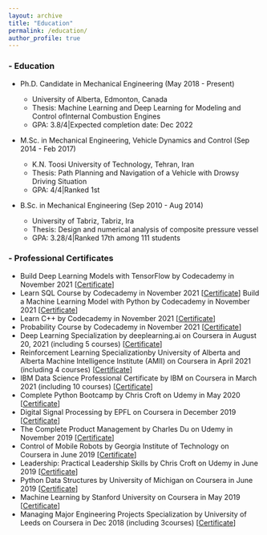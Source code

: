 ```yaml
---
layout: archive
title: "Education"
permalink: /education/
author_profile: true
---
```


### - Education

* Ph.D. Candidate in Mechanical Engineering (May 2018 - Present)
    * University of Alberta, Edmonton, Canada
    * Thesis: Machine Learning and Deep Learning for Modeling and Control ofInternal Combustion Engines
    * GPA: 3.8/4&#124;Expected completion date:  Dec 2022

* M.Sc.  in Mechanical Engineering, Vehicle Dynamics and Control (Sep 2014 - Feb 2017)
    * K.N. Toosi University of Technology, Tehran, Iran
    * Thesis:  Path Planning and Navigation of a Vehicle with Drowsy Driving Situation
    * GPA: 4/4&#124;Ranked 1st

* B.Sc.  in Mechanical Engineering (Sep 2010 - Aug 2014)
    * University of Tabriz, Tabriz, Ira
    * Thesis:  Design and numerical analysis of composite pressure vessel
    * GPA: 3.28/4&#124;Ranked 17th among 111 students




### - Professional Certificates
* Build Deep Learning Models with TensorFlow by Codecademy in November 2021 [[Certificate](https://www.codecademy.com/profiles/arminNorouziYengeje3353267212/certificates/5f85c4b9c431a800138a60e0)]
* Learn SQL Course by Codecademy in November 2021 [[Certificate](https://www.codecademy.com/profiles/arminNorouziYengeje3353267212/certificates/042a4e5884e3eb6ea1f2a12be6abb851)]
 Build a Machine Learning Model with Python by Codecademy in November 2021 [[Certificate](https://www.codecademy.com/profiles/arminNorouziYengeje3353267212/certificates/5cab64c55f1de8039db366ef)]
* Learn C++  by Codecademy in November 2021	 [[Certificate](https://www.codecademy.com/profiles/arminNorouziYengeje3353267212/certificates/b74a2390dfc4127fa5d43fe147425ad0)]
* Probability Course by Codecademy in November 2021	 [[Certificate](https://www.codecademy.com/profiles/arminNorouziYengeje3353267212/certificates/1d8082be757299e1da03b664a757a4108)]
* Deep Learning Specialization by deeplearning.ai on Coursera in August 20, 2021 (including 5 courses) [[Certificate](https://www.coursera.org/verify/specialization/8XLSWB76CGA8)]
* Reinforcement Learning Specializationby University of Alberta and Alberta Machine Intelligence Institute (AMII) on  Coursera in April 2021 (including 4 courses) [[Certificate](https://www.coursera.org/account/accomplishments/specialization/certificate/UHKR664B4URQ)]
* IBM Data Science Professional Certificate by IBM on Coursera in March 2021 (including 10 courses) [[Certificate](https://www.youracclaim.com/badges/8006f30b-3a41-451e-857f-fa6afaa101cb?source=linked_in_profile)]
* Complete Python Bootcamp by Chris Croft on Udemy in May 2020 [[Certificate](https://www.udemy.com/certificate/UC-6725a76d-32a1-467b-a588-11333487ee5a/)]
* Digital Signal Processing by ́EPFL on Coursera in December 2019 [[Certificate](https://www.coursera.org/account/accomplishments/certificate/ELGQLSXCK4GF)]
* The Complete Product Management by Charles Du on Udemy in November 2019 [[Certificate](http://ude.my/UC-N9HAW2WY)]
* Control of Mobile Robots by Georgia Institute of Technology on Coursera in June 2019 [[Certificate](https://www.coursera.org/account/accomplishments/certificate/6LPL9TZRHZXC)]
* Leadership: Practical Leadership Skills by Chris Croft on Udemy in June 2019 [[Certificate](http://ude.my/UC-TGS1BFJ3)]
* Python Data Structures by University of Michigan on Coursera in June 2019 [[Certificate](https://www.coursera.org/account/accomplishments/certificate/LCLSTHSJFQF3)]
* Machine Learning by Stanford University on Coursera in May 2019 [[Certificate](https://www.coursera.org/account/accomplishments/certificate/MWZJJKHF4RPR)]
* Managing  Major  Engineering  Projects  Specialization by  University  of  Leeds  on  Coursera  in  Dec  2018  (including  3courses) [[Certificate](https://www.coursera.org/account/accomplishments/specialization/certificate/W858BDRLWCPA)]


